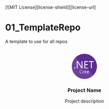 [![MIT License][license-shield]][license-url]
# 01_TemplateRepo
A template to use for all repos

<!-- PROJECT LOGO -->
<br />
<div align="center">
  <a href="https://github.com/AdrianGaray/01_TemplateRepo/blob/main/Images/netcore_logo.png">
    <img src="Images/netcore_logo.png" alt="Logo" width="80" height="80">
  </a>

  <h3 align="center">Project Name</h3>

  <p align="center">
    Project description
    <br />
  </p>
</div>
